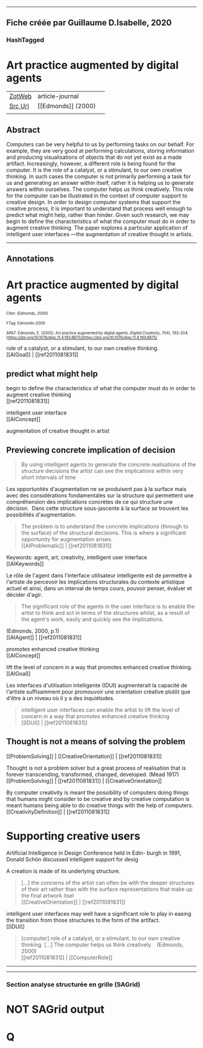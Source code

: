 
----
Fiche créée par Guillaume D.Isabelle, 2020 
---- 

### HashTagged 





# Art practice augmented by digital agents



|       |       |       |
|  ---  |  ---  |  ---  |
|   [ZotWeb](http://zotero.org/users/180474/items/GVNNWUB5)    | article-journal      |       |
|   [Src Url](https://www.tandfonline.com/doi/full/10.1076/digc.11.4.193.8875)    |  [[Edmonds]] (2000)     |       |
|       |       |       |


## Abstract

Computers can be very helpful to us by performing tasks on our behalf. For example, they are very good at performing calculations, storing information and producing visualisations of objects that do not yet exist as a made artifact. Increasingly, however, a different role is being found for the computer. It is the role of a catalyst, or a stimulant, to our own creative thinking. In such cases the computer is not primarily performing a task for us and generating an answer within itself, rather it is helping us to generate answers within ourselves. The computer helps us think creatively. This role for the computer can be illustrated in the context of computer support to creative design. In order to design computer systems that support the creative process, it is important to understand that process well enough to predict what might help, rather than hinder. Given such research, we may begin to define the characteristics of what the computer must do in order to augment creative thinking. The paper explores a particular application of intelligent user interfaces —the augmentation of creative thought in artists.

----

## Annotations

Art practice augmented by digital agents
========================================



<font size=-3>Citer: (Edmonds, 2000)

FTag: Edmonds-2000

APA7: Edmonds, E. (2000). Art practice augmented by digital agents. _Digital Creativity_, _11_(4), 193–204. [https://doi.org/10.1076/digc.11.4.193.8875](https://doi.org/10.1076/digc.11.4.193.8875)</font>



role of a catalyst, or a stimulant, to our own creative thinking.  
[[AIGoal]] | [[ref2011081831]] 





predict what might help
-----------------------



begin to define the characteristics of what the computer must do in order to augment creative thinking  
[[ref2011081831]] 





intelligent user interface  
[[AIConcept]] 





augmentation of creative thought in artist



Previewing concrete implication of decision 
--------------------------------------------

>By using intelligent agents to generate the concrete realisations of the structure decisions the artist can see the implications within very short intervals of time



Les opportunités d'augmentation ne se produisent pas à la surface mais avec des considérations fondamentales sur la structure qui permettent une compréhension des implications concrètes de ce qui structure une décision.  Dans cette structure sous-jascente à la surface se trouvent les possibilités d'augmentation.

>The problem is to understand the concrete implications (through to the surface) of the structural decisions. This is where a significant opportunity for augmentation arises.  
[[AIProblematic]] | [[ref2011081831]] 





Keywords: agent, art, creativity, intelligent user interface  
[[AIKeywords]] 





Le rôle de l'agent dans l'interface utilisateur intelligente est de permettre à l'artiste de percevoir les implications structurales du contexte artistique actuel et ainsi, dans un interval de temps cours, pouvoir penser, évaluer et décider d'agir.

  

>The significant role of the agents in the user interface is to enable the artist to think and act in terms of the structures whilst, as a result of the agent's work, easily and quickly see the implications.

(Edmonds, 2000, p.1)  
[[AIAgent]] | [[ref2011081831]] 





promotes enhanced creative thinking  
[[AIConcept]] 





lift the level of concern in a way that promotes enhanced creative thinking.  
[[AIGoal]] 





Les interfaces d'utilisation intelligente (IDUI) augmenterait la capacité de l'artiste suffisamment pour promouvoir une orientation créative plutôt que d'être à un niveau où il y a des inquiétudes.

>intelligent user interfaces can enable the artist to lift the level of concern in a way that promotes enhanced creative thinking  
[[IDUI]] | [[ref2011081831]] 





Thought is not a means of solving the problem
---------------------------------------------  
[[ProblemSolving]] | [[CreativeOrientation]] | [[ref2011081831]] 





Thought is not a problem solver but a great process of realisation that is forever transcending, transformed, changed, developed. (Mead 1917)  
[[ProblemSolving]] | [[ref2011081831]] | [[CreativeOrientation]] 





By computer creativity is meant the possibility of computers doing things that humans might consider to be creative and by creative computation is meant humans being able to do creative things with the help of computers.  
[[CreativityDefinition]] | [[ref2011081831]] 





Supporting creative users
=========================



Artificial Intelligence in Design Conference held in Edin- burgh in 1991, Donald Schön discussed intelligent support for desig



A creation is made of its underlying structure.

> [...] the concerns of the artist can often be with the deeper structures of their art rather than with the surface representations that make up the final artwork itsel  
[[CreativeOrientation]] | [[ref2011081831]] 





intelligent user interfaces may well have a significant role to play in easing the transition from those structures to the form of the artifact.  
[[IDUI]] 





> [computer] role of a catalyst, or a stimulant, to our own creative thinking. [...] The computer helps us think creatively.   (Edmonds, 2000)  
[[ref2011081831]] | [[ComputerRole]] 








----

----



### Section analyse structurée en grille (SAGrid)


# NOT SAGrid output

# Q

